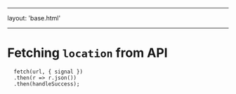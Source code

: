 ---
---

* * *

layout: 'base.html'

* * *

# Fetching `location` from API

```
  fetch(url, { signal })
  .then(r => r.json())
  .then(handleSuccess);
```